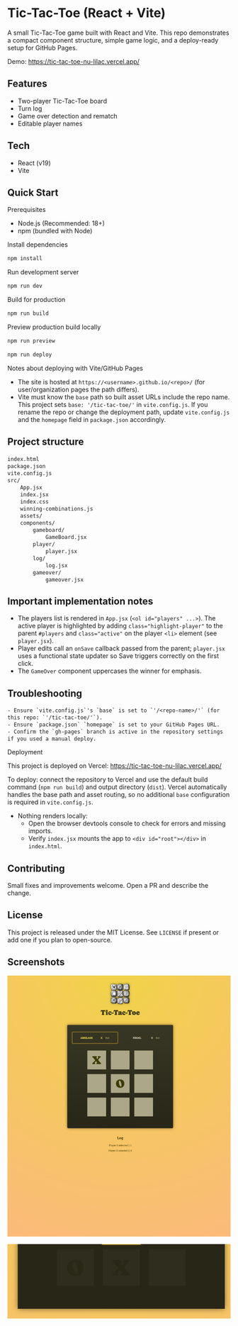 # Tic-Tac-Toe (React + Vite)

A small Tic-Tac-Toe game built with React and Vite. This repo demonstrates a compact component structure, simple game logic, and a deploy-ready setup for GitHub Pages.

Demo: https://tic-tac-toe-nu-lilac.vercel.app/

## Features

- Two-player Tic-Tac-Toe board
- Turn log
- Game over detection and rematch
- Editable player names

## Tech

- React (v19)
- Vite

## Quick Start

Prerequisites
- Node.js (Recommended: 18+)
- npm (bundled with Node)

Install dependencies

```powershell
npm install
```

Run development server

```powershell
npm run dev
```

Build for production

```powershell
npm run build
```

Preview production build locally

```powershell
npm run preview
```

```powershell
npm run deploy
```

Notes about deploying with Vite/GitHub Pages

- The site is hosted at `https://<username>.github.io/<repo>/` (for user/organization pages the path differs).
- Vite must know the `base` path so built asset URLs include the repo name. This project sets `base: '/tic-tac-toe/'` in `vite.config.js`. If you rename the repo or change the deployment path, update `vite.config.js` and the `homepage` field in `package.json` accordingly.

## Project structure

```
index.html
package.json
vite.config.js
src/
	App.jsx
	index.jsx
	index.css
	winning-combinations.js
	assets/
	components/
		gameboard/
			GameBoard.jsx
		player/
			player.jsx
		log/
			log.jsx
		gameover/
			gameover.jsx
```

## Important implementation notes

- The players list is rendered in `App.jsx` (`<ol id="players" ...>`). The active player is highlighted by adding `class="highlight-player"` to the parent `#players` and `class="active"` on the player `<li>` element (see `player.jsx`).
- Player edits call an `onSave` callback passed from the parent; `player.jsx` uses a functional state updater so Save triggers correctly on the first click.
- The `GameOver` component uppercases the winner for emphasis.

## Troubleshooting

	- Ensure `vite.config.js`'s `base` is set to `'/<repo-name>/'` (for this repo: `'/tic-tac-toe/'`).
	- Ensure `package.json` `homepage` is set to your GitHub Pages URL.
	- Confirm the `gh-pages` branch is active in the repository settings if you used a manual deploy.
Deployment

This project is deployed on Vercel: https://tic-tac-toe-nu-lilac.vercel.app/

To deploy: connect the repository to Vercel and use the default build command (`npm run build`) and output directory (`dist`). Vercel automatically handles the base path and asset routing, so no additional `base` configuration is required in `vite.config.js`.

- Nothing renders locally:
	- Open the browser devtools console to check for errors and missing imports.
	- Verify `index.jsx` mounts the app to `<div id="root"></div>` in `index.html`.

## Contributing

Small fixes and improvements welcome. Open a PR and describe the change.

## License

This project is released under the MIT License. See `LICENSE` if present or add one if you plan to open-source.


## Screenshots

![Gameplay screenshot](./public/Screenshot-1.png)

![Game over screenshot](./public/Screenshot-2.png)